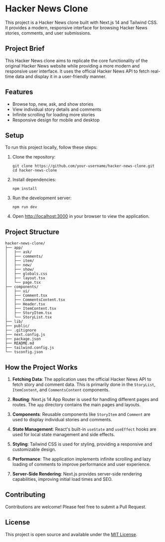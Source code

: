 # Hacker News Clone

This project is a Hacker News clone built with Next.js 14 and Tailwind CSS. It provides a modern, responsive interface for browsing Hacker News stories, comments, and user submissions.

## Project Brief

This Hacker News clone aims to replicate the core functionality of the original Hacker News website while providing a more modern and responsive user interface. It uses the official Hacker News API to fetch real-time data and display it in a user-friendly manner.

## Features

- Browse top, new, ask, and show stories
- View individual story details and comments
- Infinite scrolling for loading more stories
- Responsive design for mobile and desktop

## Setup

To run this project locally, follow these steps:

1. Clone the repository:
   ```
   git clone https://github.com/your-username/hacker-news-clone.git
   cd hacker-news-clone
   ```

2. Install dependencies:
   ```
   npm install
   ```

3. Run the development server:
   ```
   npm run dev
   ```

4. Open [http://localhost:3000](http://localhost:3000) in your browser to view the application.

## Project Structure

```
hacker-news-clone/
├── app/
│   ├── ask/
│   ├── comments/
│   ├── item/
│   ├── new/
│   ├── show/
│   ├── globals.css
│   ├── layout.tsx
│   └── page.tsx
├── components/
│   ├── ui/
│   ├── Comment.tsx
│   ├── CommentsContent.tsx
│   ├── Header.tsx
│   ├── ItemContent.tsx
│   ├── StoryItem.tsx
│   └── StoryList.tsx
├── lib/
├── public/
├── .gitignore
├── next.config.js
├── package.json
├── README.md
├── tailwind.config.js
└── tsconfig.json
```

## How the Project Works

1. **Fetching Data**: The application uses the official Hacker News API to fetch story and comment data. This is primarily done in the `StoryList`, `ItemContent`, and `CommentsContent` components.

2. **Routing**: Next.js 14 App Router is used for handling different pages and routes. The `app` directory contains the main pages and layouts.

3. **Components**: Reusable components like `StoryItem` and `Comment` are used to display individual stories and comments.

4. **State Management**: React's built-in `useState` and `useEffect` hooks are used for local state management and side effects.

5. **Styling**: Tailwind CSS is used for styling, providing a responsive and customizable design.

6. **Performance**: The application implements infinite scrolling and lazy loading of comments to improve performance and user experience.

7. **Server-Side Rendering**: Next.js provides server-side rendering capabilities, improving initial load times and SEO.

## Contributing

Contributions are welcome! Please feel free to submit a Pull Request.

## License

This project is open source and available under the [MIT License](LICENSE).